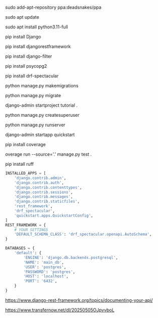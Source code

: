 sudo add-apt-repository ppa:deadsnakes/ppa

sudo apt update

sudo apt install python3.11-full

pip install Django

pip install djangorestframework

pip install django-filter

pip install psycopg2

pip install drf-spectacular

python manage.py makemigrations

python manage.py migrate

django-admin startproject tutorial .

python manage.py createsuperuser

python manage.py runserver

django-admin startapp quickstart

pip install coverage 

overage run --source='.' manage.py test .

pip install ruff

```python
INSTALLED_APPS = [
    'django.contrib.admin',
    'django.contrib.auth',
    'django.contrib.contenttypes',
    'django.contrib.sessions',
    'django.contrib.messages',
    'django.contrib.staticfiles',
    'rest_framework',
    'drf_spectacular',
    'quickstart.apps.QuickstartConfig',
]
REST_FRAMEWORK = {
    # YOUR SETTINGS
    'DEFAULT_SCHEMA_CLASS': 'drf_spectacular.openapi.AutoSchema',
}


```

```python
DATABASES = {
    'default': {
        'ENGINE': 'django.db.backends.postgresql',
        'NAME': 'main_db',
        'USER': 'postgres',
        'PASSWORD': 'postgres',
        'HOST': 'localhost',
        'PORT': '6432',
    }
}
```

https://www.django-rest-framework.org/topics/documenting-your-api/

https://www.transfernow.net/dl/20250505OJpvvboL